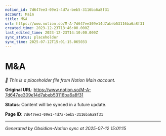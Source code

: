 ```yaml
---
notion_id: 7d647ee3-09e1-4d7a-beb5-3116ba6a8f31
account: Main
title: M&A
url: https://www.notion.so/M-A-7d647ee309e14d7abeb53116ba6a8f31
created_time: 2023-12-23T13:46:00.000Z
last_edited_time: 2023-12-23T14:10:00.000Z
sync_status: placeholder
sync_time: 2025-07-12T15:01:15.065033
---
```


# M&A

*🔄 This is a placeholder file from Notion Main account.*

**Original URL**: https://www.notion.so/M-A-7d647ee309e14d7abeb53116ba6a8f31

**Status**: Content will be synced in a future update.

**Page ID**: `7d647ee3-09e1-4d7a-beb5-3116ba6a8f31`

---

*Generated by Obsidian-Notion sync at 2025-07-12 15:01:15*
